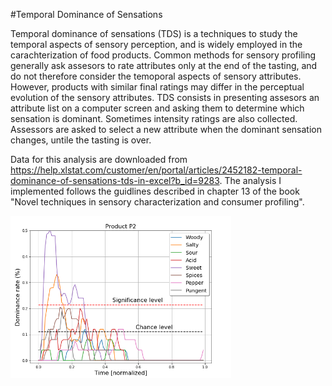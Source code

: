 #Temporal Dominance of Sensations

Temporal dominance of sensations (TDS) is a techniques to study the temporal aspects of sensory perception, and is widely employed in the carachterization of food products. 
Common methods for sensory profiling generally ask assesors to rate attributes only at the end of the tasting, and do not therefore consider the temoporal aspects of sensory attributes. However, products with similar final ratings may differ in the perceptual evolution of the sensory attributes.
TDS consists in presenting assesors an attribute list on a computer screen and asking them to determine which sensation is dominant. Sometimes intensity ratings are also collected. Assessors are asked to select a new attribute when the dominant sensation changes, untile the tasting is over.

Data for this analysis are downloaded from https://help.xlstat.com/customer/en/portal/articles/2452182-temporal-dominance-of-sensations-tds-in-excel?b_id=9283.
The analysis I implemented follows the guidlines described in chapter 13 of the book "Novel techniques in sensory characterization and consumer profiling".

<img align="left" width="70%" height="70%" src="result.png"><br/>
